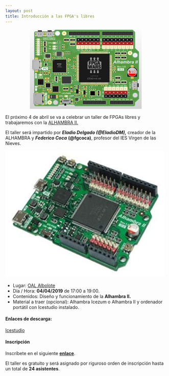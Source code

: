 ```yaml
---
layout: post
title: Introducción a las FPGA's libres
---
```


<p align="center" />
<img src="/images/alh.jpg" width="350" height="250"/>

</p>


El próximo 4 de abril se va a celebrar un taller de FPGAs libres y trabajaremos con la [ALHAMBRA II.](https://alhambrabits.com/alhambra/)

El taller será impartido por ***Eladio Delgado (@EladioDM),*** creador de la ALHAMBRA y ***Federico Coca*** **(@fgcoca)**, profesor del IES Virgen de las Nieves.



<img src="/images/alhambraii.jpg" width="500" />


* Lugar: [OAL Albolote](https://goo.gl/maps/apqiUdvcC9s)
* Día / Hora: **04/04/2019** de 17:00 a 19:00.
* Contenidos: Diseño y funcionamiento de la **Alhambra II.**
* Material a traer (opcional): Alhambra Icezum o Alhambra II y ordenador portátil con Icestudio instalado.

#### Enlaces de descarga: ####

[Icestudio](https://github.com/FPGAwars/icestudio/releases)


#### Inscripción ####
Inscríbete en el siguiente [**enlace**](https://goo.gl/forms/jXwGAsZJHW9xH7lE3). 

El taller es gratuito y será asignado por riguroso orden de inscripción hasta un total de **24 asistentes**.
